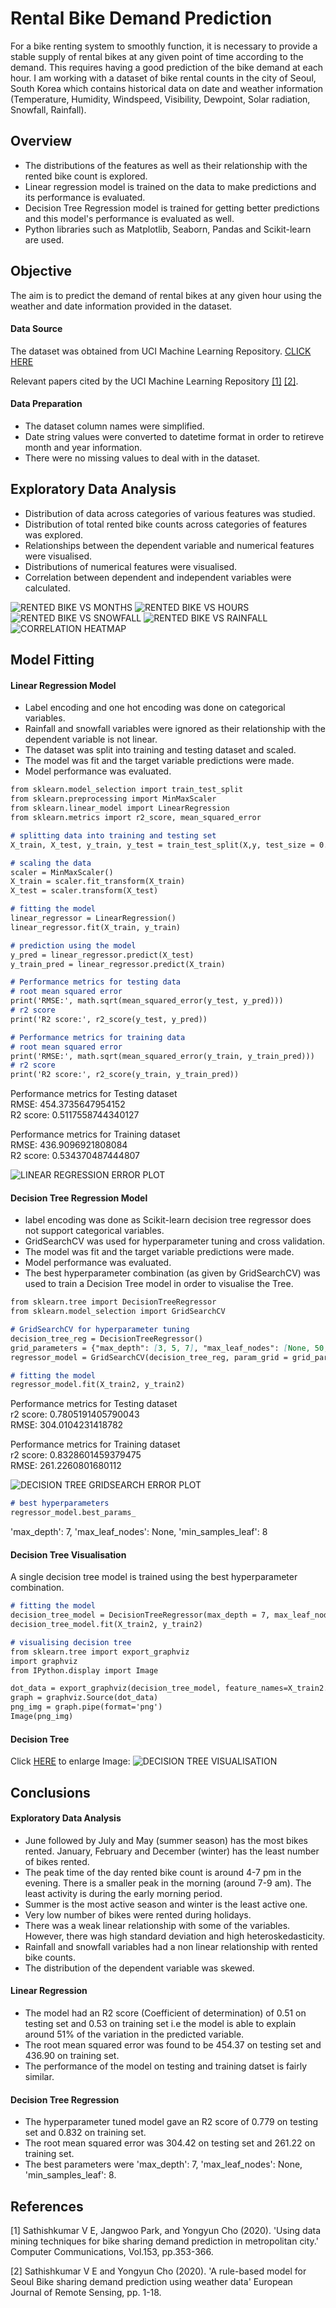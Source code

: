 # Rental Bike Demand Prediction

For a bike renting system to smoothly function, it is necessary to provide a stable supply of rental bikes at any given point of time according to the demand. This requires having a good prediction of the bike demand at each hour. I am working with a dataset of bike rental counts in the city of Seoul, South Korea which contains historical data on date and weather information (Temperature, Humidity, Windspeed, Visibility, Dewpoint, Solar radiation, Snowfall, Rainfall).

## Overview
* The distributions of the features as well as their relationship with the rented bike count is explored.
* Linear regression model is trained on the data to make predictions and its performance is evaluated.
* Decision Tree Regression model is trained for getting better predictions and this model's performance is evaluated as well.
* Python libraries such as Matplotlib, Seaborn, Pandas and Scikit-learn are used.

## Objective
The aim is to predict the demand of rental bikes at any given hour using the weather and date information provided in the dataset.

#### Data Source
The dataset was obtained from UCI Machine Learning Repository. [CLICK HERE](https://archive.ics.uci.edu/ml/datasets/Seoul+Bike+Sharing+Demand)

Relevant papers cited by the UCI Machine Learning Repository [[1]](#1) [[2]](#2).

#### Data Preparation
* The dataset column names were simplified.
* Date string values were converted to datetime format in order to retireve month and year information.
* There were no missing values to deal with in the dataset.

## Exploratory Data Analysis
* Distribution of data across categories of various features was studied.
* Distribution of total rented bike counts across categories of features was explored.
* Relationships between the dependent variable and numerical features were visualised.
* Distributions of numerical features were visualised.
* Correlation between dependent and independent variables were calculated.

![RENTED BIKE VS MONTHS](Images/rented_bikes_vs_months.jpg)
![RENTED BIKE VS HOURS](Images/rented_bikes_vs_hour.jpg)
![RENTED BIKE VS SNOWFALL](Images/bike_count_vs_snowfall.jpg)
![RENTED BIKE VS RAINFALL](Images/bike_count_vs_rainfall.jpg)
![CORRELATION HEATMAP](Images/correlation_heat_map.jpg)

## Model Fitting
#### Linear Regression Model
* Label encoding and one hot encoding was done on categorical variables.
* Rainfall and snowfall variables were ignored as their relationship with the dependent variable is not linear.
* The dataset was split into training and testing dataset and scaled.
* The model was fit and the target variable predictions were made.
* Model performance was evaluated.

```markdown
from sklearn.model_selection import train_test_split
from sklearn.preprocessing import MinMaxScaler
from sklearn.linear_model import LinearRegression
from sklearn.metrics import r2_score, mean_squared_error

# splitting data into training and testing set
X_train, X_test, y_train, y_test = train_test_split(X,y, test_size = 0.2, random_state = 4)

# scaling the data
scaler = MinMaxScaler()
X_train = scaler.fit_transform(X_train)
X_test = scaler.transform(X_test)

# fitting the model
linear_regressor = LinearRegression()
linear_regressor.fit(X_train, y_train)

# prediction using the model
y_pred = linear_regressor.predict(X_test)
y_train_pred = linear_regressor.predict(X_train)

# Performance metrics for testing data
# root mean squared error
print('RMSE:', math.sqrt(mean_squared_error(y_test, y_pred)))
# r2 score
print('R2 score:', r2_score(y_test, y_pred))

# Performance metrics for training data
# root mean squared error
print('RMSE:', math.sqrt(mean_squared_error(y_train, y_train_pred)))
# r2 score
print('R2 score:', r2_score(y_train, y_train_pred))
```
Performance metrics for Testing dataset \
RMSE: 454.3735647954152 \
R2 score: 0.5117558744340127

Performance metrics for Training dataset \
RMSE: 436.9096921808084 \
R2 score: 0.534370487444807

![LINEAR REGRESSION ERROR PLOT](Images/lin_reg_error_plot.jpg)

#### Decision Tree Regression Model
* label encoding was done as Scikit-learn decision tree regressor does not support categorical variables.
* GridSearchCV was used for hyperparameter tuning and cross validation.
* The model was fit and the target variable predictions were made.
* Model performance was evaluated.
* The best hyperparameter combination (as given by GridSearchCV) was used to train a Decision Tree model in order to visualise the Tree.

```markdown
from sklearn.tree import DecisionTreeRegressor
from sklearn.model_selection import GridSearchCV

# GridSearchCV for hyperparameter tuning
decision_tree_reg = DecisionTreeRegressor()
grid_parameters = {"max_depth": [3, 5, 7], "max_leaf_nodes": [None, 50, 60, 70, 80, 90], "min_samples_leaf":[7,8,9,10]}
regressor_model = GridSearchCV(decision_tree_reg, param_grid = grid_parameters, scoring = 'neg_mean_squared_error', cv = 5)

# fitting the model
regressor_model.fit(X_train2, y_train2)
```
Performance metrics for Testing dataset \
r2 score: 0.7805191405790043 \
RMSE: 304.0104231418782

Performance metrics for Training dataset \
r2 score: 0.8328601459379475 \
RMSE: 261.2260801680112

![DECISION TREE GRIDSEARCH ERROR PLOT](Images/decision_tree_GSCV_reg_error_plot.jpg)

```markdown
# best hyperparameters
regressor_model.best_params_
```
'max_depth': 7, 'max_leaf_nodes': None, 'min_samples_leaf': 8

#### Decision Tree Visualisation
A single decision tree model is trained using the best hyperparameter combination.

```markdown
# fitting the model
decision_tree_model = DecisionTreeRegressor(max_depth = 7, max_leaf_nodes = None, min_samples_leaf = 8)
decision_tree_model.fit(X_train2, y_train2)

# visualising decision tree
from sklearn.tree import export_graphviz
import graphviz
from IPython.display import Image

dot_data = export_graphviz(decision_tree_model, feature_names=X_train2.columns, filled=True, out_file=None)
graph = graphviz.Source(dot_data)
png_img = graph.pipe(format='png')
Image(png_img)
```
#### Decision Tree
Click [HERE](https://github.com/nihalhabeeb/rental_bike_demand_prediction/blob/main/Images/decision_tree_viz.jpg) to enlarge Image:
![DECISION TREE VISUALISATION](Images/decision_tree_viz.jpg)

## Conclusions
#### Exploratory Data Analysis
* June followed by July and May (summer season) has the most bikes rented. January, February and December (winter) has the least number of bikes rented.
* The peak time of the day rented bike count is around 4-7 pm in the evening. There is a smaller peak in the morning (around 7-9 am). The least activity is during the early morning period.
* Summer is the most active season and winter is the least active one.
* Very low number of bikes were rented during holidays.
* There was a weak linear relationship with some of the variables. However, there was high standard deviation and high heteroskedasticity.
* Rainfall and snowfall variables had a non linear relationship with rented bike counts.
* The distribution of the dependent variable was skewed.
#### Linear Regression
* The model had an R2 score (Coefficient of determination) of 0.51 on testing set and 0.53 on training set i.e the model is able to explain around 51% of the variation in the predicted variable.
* The root mean squared error was found to be 454.37 on testing set and 436.90 on training set.
* The performance of the model on testing and training datset is fairly similar.
#### Decision Tree Regression
* The hyperparameter tuned model gave an R2 score of 0.779 on testing set and 0.832 on training set.
* The root mean squared error was 304.42 on testing set and 261.22 on training set.
* The best parameters were 'max_depth': 7, 'max_leaf_nodes': None, 'min_samples_leaf': 8.

## References
<a id="1">[1]</a> 
Sathishkumar V E, Jangwoo Park, and Yongyun Cho (2020). 
'Using data mining techniques for bike sharing demand prediction in metropolitan city.' Computer Communications, Vol.153, pp.353-366.

<a id="2">[2]</a> 
Sathishkumar V E and Yongyun Cho (2020). 
'A rule-based model for Seoul Bike sharing demand prediction using weather data' European Journal of Remote Sensing, pp. 1-18.

